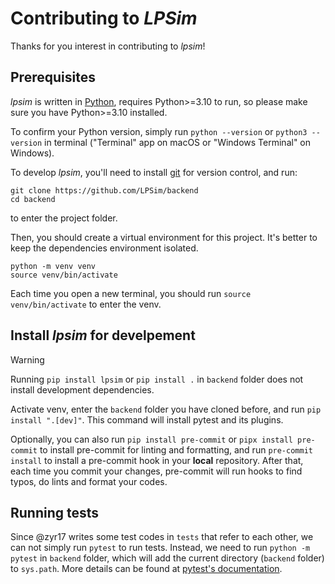 # Contributing to _LPSim_

Thanks for you interest in contributing to _lpsim_!

## Prerequisites

_lpsim_ is written in [Python](https://www.python.org/), requires Python>=3.10 to run, so please make sure you have Python>=3.10 installed.

To confirm your Python version, simply run `python --version` or `python3 --version` in terminal ("Terminal" app on macOS or "Windows Terminal" on Windows).

To develop _lpsim_, you'll need to install [git](https://git-scm.com/) for version control, and run:

```
git clone https://github.com/LPSim/backend
cd backend
```

to enter the project folder.

Then, you should create a virtual environment for this project. It's better to keep the dependencies environment isolated.

```
python -m venv venv
source venv/bin/activate
```

Each time you open a new terminal, you should run `source venv/bin/activate` to enter the venv.

## Install _lpsim_ for develpement

> [!WARNING]
> Running `pip install lpsim` or `pip install .` in `backend` folder does not install development dependencies.

Activate venv, enter the `backend` folder you have cloned before, and run `pip install ".[dev]"`. This command will install pytest and its plugins.

Optionally, you can also run `pip install pre-commit` or `pipx install pre-commit` to install pre-commit for linting and formatting, and run `pre-commit install` to install a pre-commit hook in your **local** repository. After that, each time you commit your changes, pre-commit will run hooks to find typos, do lints and format your codes.

## Running tests

Since @zyr17 writes some test codes in `tests` that refer to each other, we can not simply run `pytest` to run tests. Instead, we need to run `python -m pytest` in `backend` folder, which will add the current directory (`backend` folder) to `sys.path`. More details can be found at [pytest's documentation](https://docs.pytest.org/en/7.2.x/how-to/usage.html#calling-pytest-through-python-m-pytest).
